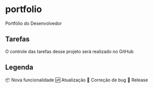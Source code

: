 # portfolio

Portfólio do Desenvolvedor

## Tarefas

O controle das tarefas desse projeto será realizado no GitHub

## Legenda

:package: Nova funcionalidade
:up: Atualização
:bug: Correção de bug
:checkered_flag: Release